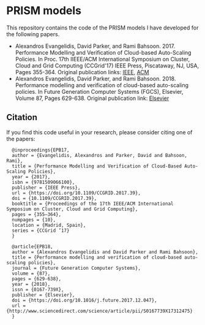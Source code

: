 # PRISM models
This repository contains the code of the PRISM models I have developed for the following papers.

* Alexandros Evangelidis, David Parker, and Rami Bahsoon. 2017.
Performance Modelling and Verification of Cloud-based Auto-Scaling Policies.
In Proc. 17th IIEEE/ACM International Symposium on Cluster, Cloud and
Grid Computing (CCGrid'17) IEEE Press, Piscataway, NJ, USA, Pages 355-364.
Original publication links: [IEEE](https://ieeexplore.ieee.org/document/7973721), [ACM](https://dl.acm.org/doi/10.1109/CCGRID.2017.39)
* Alexandros Evangelidis, David Parker, and Rami Bahsoon. 2018.
Performance modelling and verification of cloud-based auto-scaling policies.
In Future Generation Computer Systems (FGCS), Elsevier, Volume 87, Pages 629-638.
Original publication link: [Elsevier](https://www.sciencedirect.com/science/article/abs/pii/S0167739X17312475)

## Citation
If you find this code useful in your research, please consider citing one of the papers:

      @inproceedings{EPB17,
      author = {Evangelidis, Alexandros and Parker, David and Bahsoon, Rami},
      title = {Performance Modelling and Verification of Cloud-Based Auto-Scaling Policies},
      year = {2017},
      isbn = {9781509066100},
      publisher = {IEEE Press},
      url = {https://doi.org/10.1109/CCGRID.2017.39},
      doi = {10.1109/CCGRID.2017.39},
      booktitle = {Proceedings of the 17th IEEE/ACM International Symposium on Cluster, Cloud and Grid Computing},
      pages = {355–364},
      numpages = {10},
      location = {Madrid, Spain},
      series = {CCGrid ’17}
      }

      @article{EPB18,
      author = {Alexandros Evangelidis and David Parker and Rami Bahsoon},
      title = {Performance modelling and verification of cloud-based auto-scaling policies},
      journal = {Future Generation Computer Systems},
      volume = {87},
      pages = {629-638},
      year = {2018},
      issn = {0167-739X},
      publisher = {Elsevier},
      doi = {https://doi.org/10.1016/j.future.2017.12.047},
      url = {http://www.sciencedirect.com/science/article/pii/S0167739X17312475}
      }  


